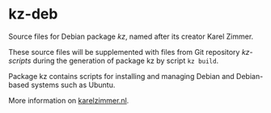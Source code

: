 # kz-deb

Source files for Debian package *kz*, named after its creator Karel Zimmer.

These source files will be supplemented with files from Git repository
*kz-scripts* during the generation of package kz by script `kz build`.

Package kz contains scripts for installing and managing Debian and Debian-based systems such as Ubuntu.

More information on [karelzimmer.nl](https://karelzimmer.nl).
